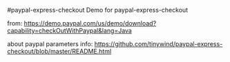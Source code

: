 #paypal-express-checkout
Demo for paypal-express-checkout


from: https://demo.paypal.com/us/demo/download?capability=checkOutWithPaypal&lang=Java


about paypal parameters info: https://github.com/tinywind/paypal-express-checkout/blob/master/README.html